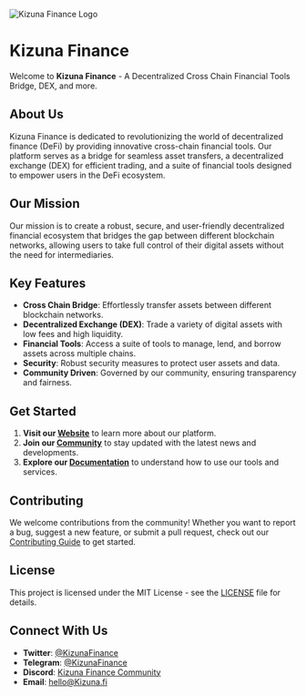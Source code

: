 ![Kizuna Finance Logo](https://alpha.kizuna.fi/kizuna-white.svg)

# Kizuna Finance

Welcome to **Kizuna Finance** - A Decentralized Cross Chain Financial Tools Bridge, DEX, and more.

## About Us

Kizuna Finance is dedicated to revolutionizing the world of decentralized finance (DeFi) by providing innovative cross-chain financial tools. Our platform serves as a bridge for seamless asset transfers, a decentralized exchange (DEX) for efficient trading, and a suite of financial tools designed to empower users in the DeFi ecosystem.

## Our Mission

Our mission is to create a robust, secure, and user-friendly decentralized financial ecosystem that bridges the gap between different blockchain networks, allowing users to take full control of their digital assets without the need for intermediaries.

## Key Features

- **Cross Chain Bridge**: Effortlessly transfer assets between different blockchain networks.
- **Decentralized Exchange (DEX)**: Trade a variety of digital assets with low fees and high liquidity.
- **Financial Tools**: Access a suite of tools to manage, lend, and borrow assets across multiple chains.
- **Security**: Robust security measures to protect user assets and data.
- **Community Driven**: Governed by our community, ensuring transparency and fairness.

## Get Started

1. **Visit our [Website](https://yourwebsite.com)** to learn more about our platform.
2. **Join our [Community](https://yourcommunitylink.com)** to stay updated with the latest news and developments.
3. **Explore our [Documentation](https://yourdocumentationlink.com)** to understand how to use our tools and services.

## Contributing

We welcome contributions from the community! Whether you want to report a bug, suggest a new feature, or submit a pull request, check out our [Contributing Guide](https://yourcontributingguide.com) to get started.

## License

This project is licensed under the MIT License - see the [LICENSE](LICENSE) file for details.

## Connect With Us

- **Twitter**: [@KizunaFinance](https://twitter.com/KizunaFinance)
- **Telegram**: [@KizunaFinance](https://t.me/KizunaFinance)
- **Discord**: [Kizuna Finance Community](https://discord.gg/KizunaFinance)
- **Email**: hello@Kizuna.fi
